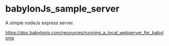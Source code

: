 # babylonJs_sample_server
A simple nodeJs express server.

https://doc.babylonjs.com/resources/running_a_local_webserver_for_babylonjs